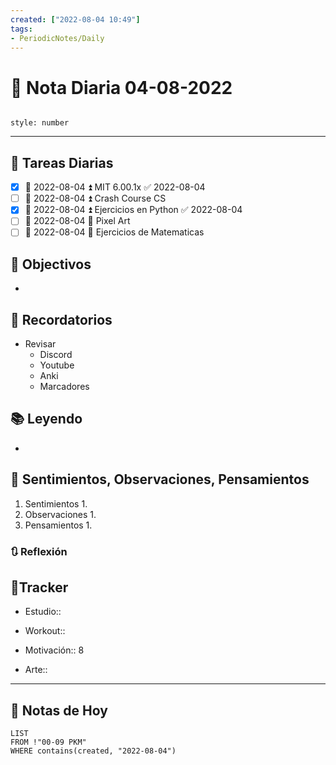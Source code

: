```yaml
---
created: ["2022-08-04 10:49"]
tags:
- PeriodicNotes/Daily
---
```


# 📅 Nota Diaria  04-08-2022
```toc

style: number

```

---
## 🔷 Tareas Diarias
- [x] 📅 2022-08-04 ⏫ MIT 6.00.1x ✅ 2022-08-04
- [ ] 📅 2022-08-04 ⏫ Crash Course CS
- [x] 📅 2022-08-04 ⏫ Ejercicios en Python ✅ 2022-08-04
- [ ] 📅 2022-08-04 🔼 Pixel Art 
- [ ] 📅 2022-08-04 🔽 Ejercicios de Matematicas

## 🎯 Objectivos
- 
## 📕 Recordatorios
- Revisar
	- Discord
	- Youtube
	- Anki
	- Marcadores
## 📚 Leyendo
- 
## 💬 Sentimientos, Observaciones, Pensamientos 
1. Sentimientos
	1. 
2. Observaciones
	1. 
3. Pensamientos
	1. 
### 🔃 Reflexión

## 🔷Tracker

- Estudio::

- Workout::

- Motivación:: 8

- Arte::
---

## 📅 Notas de Hoy
```dataview
LIST 
FROM !"00-09 PKM" 
WHERE contains(created, "2022-08-04")
```